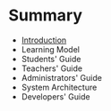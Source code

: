 # Summary

* [Introduction](README.md)
* Learning Model
* Students' Guide
* Teachers' Guide
* Administrators' Guide
* System Architecture
* Developers' Guide

